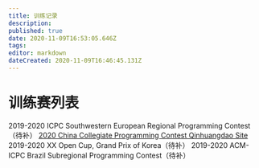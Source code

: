 ```yaml
---
title: 训练记录
description: 
published: true
date: 2020-11-09T16:53:05.646Z
tags: 
editor: markdown
dateCreated: 2020-11-09T16:46:45.131Z
---
```


# 训练赛列表
2019-2020 ICPC Southwestern European Regional Programming Contest（待补）
[2020 China Collegiate Programming Contest Qinhuangdao Site](/ccpc2020qhd)
2019-2020 XX Open Cup, Grand Prix of Korea（待补）
2019-2020 ACM-ICPC Brazil Subregional Programming Contest（待补）